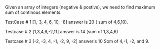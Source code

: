 Given an array of integers (negative & postive), we need to find maximum sum of continous elements.

TestCase # 1 
    [1,-3, 4, 6, 10, -8] answer is 20 ( sum of 4,6,10).

Testcase # 2
    [1,3,4,6,-2,11] answer is 14 (sum of 1,3,4,6)

Testcase # 3
    [-2, -3, 4, -1, -2, 9, -2] answeris 10 Som of 4,-1, -2, and 9.
